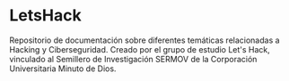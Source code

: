 # LetsHack
Repositorio de documentación sobre diferentes temáticas relacionadas a Hacking y Ciberseguridad. Creado por el grupo de estudio Let's Hack, vinculado al Semillero de Investigación SERMOV de la Corporación Universitaria Minuto de Dios.
